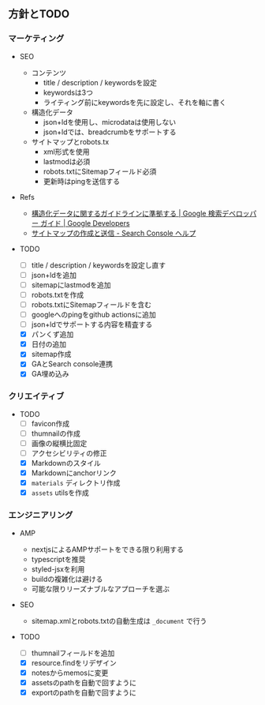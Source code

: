 ## 方針とTODO

### マーケティング

- SEO
  - コンテンツ
    - title / description / keywordsを設定
    - keywordsは3つ
    - ライティング前にkeywordsを先に設定し、それを軸に書く
  - 構造化データ
    - json+ldを使用し、microdataは使用しない
    - json+ldでは、breadcrumbをサポートする
  - サイトマップとrobots.tx
    - xml形式を使用
    - lastmodは必須
    - robots.txtにSitemapフィールド必須
    - 更新時はpingを送信する

- Refs
  - [構造化データに関するガイドラインに準拠する  |  Google 検索デベロッパー ガイド  |  Google Developers](https://developers.google.com/search/docs/guides/sd-policies)
  - [サイトマップの作成と送信 - Search Console ヘルプ](https://support.google.com/webmasters/answer/183668)

- TODO
  - [ ] title / description / keywordsを設定し直す
  - [ ] json+ldを追加
  - [ ] sitemapにlastmodを追加
  - [ ] robots.txtを作成
  - [ ] robots.txtにSitemapフィールドを含む
  - [ ] googleへのpingをgithub actionsに追加
  - [ ] json+ldでサポートする内容を精査する
  - [x] パンくず追加
  - [x] 日付の追加
  - [x] sitemap作成
  - [x] GAとSearch console連携
  - [x] GA埋め込み

### クリエイティブ

- TODO
  - [ ] favicon作成
  - [ ] thumnailの作成
  - [ ] 画像の縦横比固定
  - [ ] アクセシビリティの修正
  - [x] Markdownのスタイル
  - [x] Markdownにanchorリンク
  - [x] `materials` ディレクトリ作成
  - [x] `assets` utilsを作成

### エンジニアリング

- AMP
  - nextjsによるAMPサポートをできる限り利用する
  - typescriptを推奨
  - styled-jsxを利用
  - buildの複雑化は避ける
  - 可能な限りリーズナブルなアプローチを選ぶ
- SEO
  - sitemap.xmlとrobots.txtの自動生成は `_document` で行う

- TODO
  - [ ] thumnailフィールドを追加
  - [x] resource.findをリデザイン
  - [x] notesからmemosに変更
  - [x] assetsのpathを自動で回すように
  - [x] exportのpathを自動で回すように
